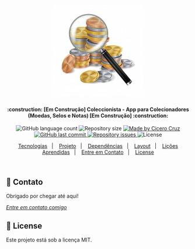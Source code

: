 <h1 align="center">
    <img alt="Coleccionista" title="#Coleccionista" src=".github/logo.jpg" width="250px" />
</h1>
<h4 align="center"> 
:construction: [Em Construção] Coleccionista - App para Colecionadores (Moedas, Selos e Notas) [Em Construção] :construction: 
</h4>
<p align="center">
  <img alt="GitHub language count" src="https://img.shields.io/github/languages/count/cicerocruz/Coleccionista?color=%23FC943D">

  <img alt="Repository size" src="https://img.shields.io/github/repo-size/cicerocruz/Coleccionista?color=%23FC943D">
	
  <a href="https://www.linkedin.com/in/cicerocruz/">
    <img alt="Made by Cicero Cruz" src="https://img.shields.io/badge/made%20by-C%C3%ADcero%20Cruz-%23FC943D">
  </a>

  <a href="https://github.com/cicerocruz/Coleccionista/commits/master">
    <img alt="GitHub last commit" src="https://img.shields.io/github/last-commit/cicerocruz/Coleccionista?color=%23FC943D">
  </a>

  <a href="https://github.com/cicerocruz/Coleccionista/issues">
    <img alt="Repository issues" src="https://img.shields.io/github/issues/cicerocruz/Coleccionista?color=%23FC943D">
  </a>

  <img alt="License" src="https://img.shields.io/badge/license-MIT-brightgreen?color=%23FC943D">
</p>
<p align="center">
  <a href="#-tecnologias">Tecnologias</a>&nbsp;&nbsp;&nbsp;|&nbsp;&nbsp;&nbsp;
  <a href="#-projeto">Projeto</a>&nbsp;&nbsp;&nbsp;|&nbsp;&nbsp;&nbsp;
  <a href="#-necessita">Dependências</a>&nbsp;&nbsp;&nbsp;|&nbsp;&nbsp;&nbsp;
  <a href="#-layout">Layout</a>&nbsp;&nbsp;&nbsp;|&nbsp;&nbsp;&nbsp;
  <a href="#-conceitos">Lições Aprendidas</a>&nbsp;&nbsp;&nbsp;|&nbsp;&nbsp;&nbsp;
  <a href="#-contato">Entre em Contato</a>&nbsp;&nbsp;&nbsp;|&nbsp;&nbsp;&nbsp;
  <a href="#memo-license">License</a>
</p>

<br>

## 💬 Contato
Obrigado por chegar até aqui! 

[*Entre em contato comigo*](https://www.linkedin.com/in/cicerocruz/)

## :memo: License

Este projeto está sob a licença MIT. 